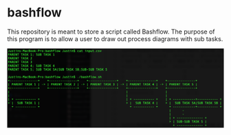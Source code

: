 # bashflow
This repository is meant to store a script called Bashflow. The purpose of this program is to allow a user to draw out process diagrams with sub tasks. 


![alt text](/assets/bashflow.png "Logo Title Text 1")

